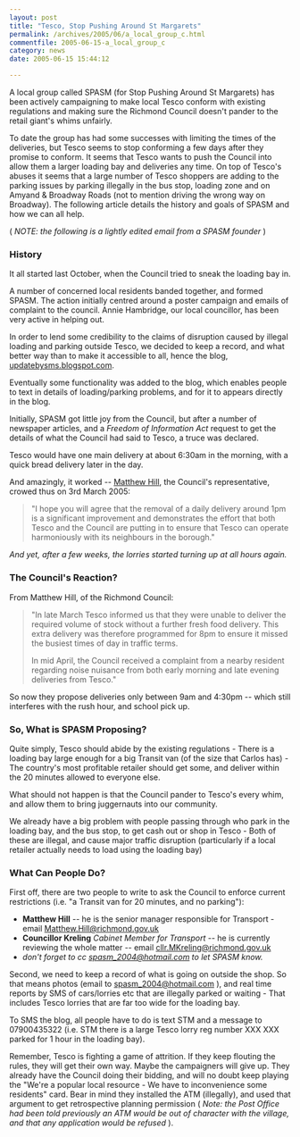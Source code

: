 ```yaml
---
layout: post
title: "Tesco, Stop Pushing Around St Margarets"
permalink: /archives/2005/06/a_local_group_c.html
commentfile: 2005-06-15-a_local_group_c
category: news
date: 2005-06-15 15:44:12

---
```


A local group called SPASM (for Stop Pushing Around St Margarets) has been actively campaigning to make local Tesco conform with existing regulations and making sure the Richmond Council doesn't pander to the retail giant's whims unfairly.

To date the group has had some successes with limiting the times of the deliveries, but Tesco seems to stop conforming a few days after they promise to conform. It seems that Tesco wants to push the Council into allow them a larger loading bay and deliveries any time. On top of Tesco's abuses it seems that a large number of Tesco shoppers are adding to the parking issues by parking illegally in the bus stop, loading zone and on Amyand & Broadway Roads (not to mention driving the wrong way on Broadway). The following article details the history and goals of SPASM and how we can all help.

( *NOTE: the following is a lightly edited email from a SPASM founder* )

### History

It all started last October, when the Council tried to sneak the loading bay in.

A number of concerned local residents banded together, and formed SPASM. The action initially centred around a poster campaign and emails of complaint to the council. Annie Hambridge, our local councillor, has been very active in helping out.

In order to lend some credibility to the claims of disruption caused by illegal loading and parking outside Tesco, we decided to keep a record, and what better way than to make it accessible to all, hence the blog, [updatebysms.blogspot.com](http://updatebysms.blogspot.com).

Eventually some functionality was added to the blog, which enables people to text in details of loading/parking problems, and for it to appears directly in the blog.

Initially, SPASM got little joy from the Council, but after a number of newspaper articles, and a *Freedom of Information Act* request to get the details of what the Council had said to Tesco, a truce was declared.

Tesco would have one main delivery at about 6:30am in the morning, with a quick bread delivery later in the day.

And amazingly, it worked -- [Matthew Hill](mailto:Matthew.Hill@richmond.gov.uk), the Council's representative, crowed thus on 3rd March 2005:

> "I hope you will agree that the removal of a daily delivery around 1pm is a significant improvement and demonstrates the effort that both Tesco and the Council are putting in to ensure that Tesco can operate harmoniously with its neighbours in the borough."

*And yet, after a few weeks, the lorries started turning up at all hours again.*

### The Council's Reaction?

From Matthew Hill, of the Richmond Council:

> "In late March Tesco informed us that they were unable to deliver the required volume of stock without a further fresh food delivery. This extra delivery was therefore programmed for 8pm to ensure it missed the busiest times of day in traffic terms.
> 
>  In mid April, the Council received a complaint from a nearby resident regarding noise nuisance from both early morning and late evening deliveries from Tesco."
> 
 So now they propose deliveries only between 9am and 4:30pm -- which still interferes with the rush hour, and school pick up.

### So, What is SPASM Proposing?

Quite simply, Tesco should abide by the existing regulations - There is a loading bay large enough for a big Transit van (of the size that Carlos has) - The country's most profitable retailer should get some, and deliver within the 20 minutes allowed to everyone else.

What should not happen is that the Council pander to Tesco's every whim, and allow them to bring juggernauts into our community.

We already have a big problem with people passing through who park in the loading bay, and the bus stop, to get cash out or shop in Tesco - Both of these are illegal, and cause major traffic disruption (particularly if a local retailer actually needs to load using the loading bay)

### What Can People Do?

First off, there are two people to write to ask the Council to enforce current restrictions (i.e. "a Transit van for 20 minutes, and no parking"):

-   **Matthew Hill** -- he is the senior manager responsible for Transport - email <Matthew.Hill@richmond.gov.uk>
-   **Councillor Kreling** *Cabinet Member for Transport* -- he is currently reviewing the whole matter -- email <cllr.MKreling@richmond.gov.uk>
-   *don't forget to cc <spasm_2004@hotmail.com> to let SPASM know.*

Second, we need to keep a record of what is going on outside the shop. So that means photos (email to <spasm_2004@hotmail.com> ), and real time reports by SMS of cars/lorries etc that are illegally parked or waiting - That includes Tesco lorries that are far too wide for the loading bay.

To SMS the blog, all people have to do is text STM and a message to 07900435322 (i.e. STM there is a large Tesco lorry reg number XXX XXX parked for 1 hour in the loading bay).

Remember, Tesco is fighting a game of attrition. If they keep flouting the rules, they will get their own way. Maybe the campaigners will give up. They already have the Council doing their bidding, and will no doubt keep playing the "We're a popular local resource - We have to inconvenience some residents" card. Bear in mind they installed the ATM (illegally), and used that argument to get retrospective planning permission ( *Note: the Post Office had been told previously an ATM would be out of character with the village, and that any application would be refused* ).
